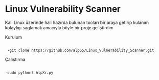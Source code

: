 # Linux Vulnerability Scanner

Kali Linux üzerinde hali hazırda bulunan tooları bir araya getirip kulanım kolaylıgı saglamak amacıyla böyle bir proje geliştirdim

Kurulum

``` 

 -git clone https://github.com/alp55/Linux_Vulnerability_Scanner.git

```

Çalıştırma 

```

-sudo python3 AlpXr.py

```
